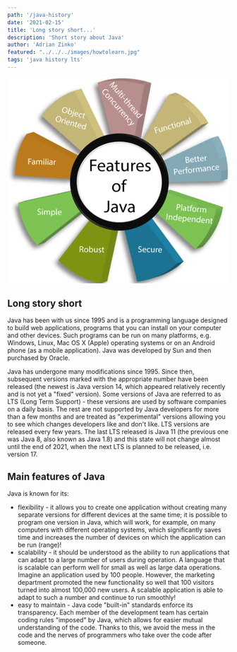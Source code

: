 ```yaml
---
path: '/java-history'
date: '2021-02-15'
title: 'Long story short...'
description: 'Short story about Java'
author: 'Adrian Zinko'
featured: "../../../images/howtolearn.jpg"
tags: 'java history lts'
---
```


![features of java](../../../images/features-of-java.png)

## Long story short

Java has been with us since 1995 and is a programming language designed to build web applications, programs that you can install on your computer and other devices. Such programs can be run on many platforms, e.g. Windows, Linux, Mac OS X (Apple) operating systems or on an Android phone (as a mobile application). Java was developed by Sun and then purchased by Oracle.

Java has undergone many modifications since 1995. Since then, subsequent versions marked with the appropriate number have been released (the newest is Java version 14, which appeared relatively recently and is not yet a "fixed" version). Some versions of Java are referred to as LTS (Long Term Support) - these versions are used by software companies on a daily basis. The rest are not supported by Java developers for more than a few months and are treated as "experimental" versions allowing you to see which changes developers like and don't like. LTS versions are released every few years. The last LTS released is Java 11 (the previous one was Java 8, also known as Java 1.8) and this state will not change almost until the end of 2021, when the next LTS is planned to be released, i.e. version 17.

## Main features of Java

Java is known for its:

- flexibility - it allows you to create one application without creating many separate versions for different devices at the same time; it is possible to program one version in Java, which will work, for example, on many computers with different operating systems, which significantly saves time and increases the number of devices on which the application can be run (range)!
- scalability - it should be understood as the ability to run applications that can adapt to a large number of users during operation. A language that is scalable can perform well for small as well as large data operations. Imagine an application used by 100 people. However, the marketing department promoted the new functionality so well that 100 visitors turned into almost 100,000 new users. A scalable application is able to adapt to such a number and continue to run smoothly!
- easy to maintain - Java code "built-in" standards enforce its transparency. Each member of the development team has certain coding rules "imposed" by Java, which allows for easier mutual understanding of the code. Thanks to this, we avoid the mess in the code and the nerves of programmers who take over the code after someone.
